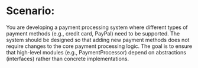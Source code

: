 # Scenario:

You are developing a payment processing system where different types of payment methods (e.g., credit card, PayPal) need to be supported. The system should be designed so that adding new payment methods does not require changes to the core payment processing logic. The goal is to ensure that high-level modules (e.g., PaymentProcessor) depend on abstractions (interfaces) rather than concrete implementations.

